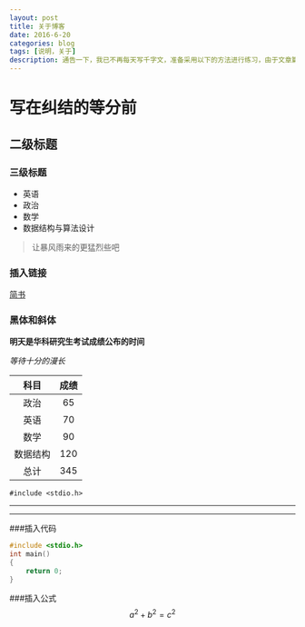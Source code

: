 ```yaml
---
layout: post
title: 关于博客
date: 2016-6-20
categories: blog
tags: [说明，关于]
description: 通告一下，我已不再每天写千字文，准备采用以下的方法进行练习，由于文章篇幅较长，链接较多，建议到简书或博客进行阅读。
---
```



# 写在纠结的等分前
## 二级标题
### 三级标题
* 英语
* 政治
* 数学
* 数据结构与算法设计

> 让暴风雨来的更猛烈些吧 

### 插入链接

[简书](http://www.jianshu.com)





### 黑体和斜体
**明天是华科研究生考试成绩公布的时间**

*等待十分的漫长*

| 科目      | 成绩  |
|:-------:|:-----:|
|政治       |  65  |
|英语       |  70  |
|数学       |  90  |
|数据结构   | 120   |
|总计      | 345 |

`#include <stdio.h>	`

***
---
###插入代码
~~~c
#include <stdio.h>
int main()
{
	return 0;	
}
~~~
###插入公式
$$ a^2+b^2=c^2 $$
